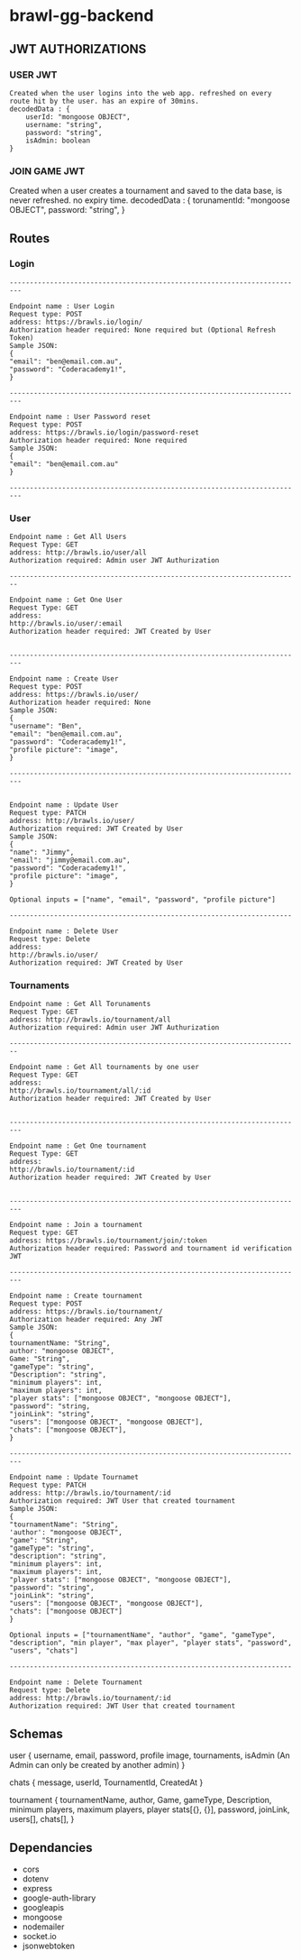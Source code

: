 # brawl-gg-backend

## JWT AUTHORIZATIONS

### USER JWT

    Created when the user logins into the web app. refreshed on every route hit by the user. has an expire of 30mins.
    decodedData : {
        userId: "mongoose OBJECT",
        username: "string",
        password: "string",
        isAdmin: boolean
    }

### JOIN GAME JWT

Created when a user creates a tournament and saved to the data base, is never refreshed. no expiry time.
    decodedData : {
        torunamentId: "mongoose OBJECT",
        password: "string",
    }

## Routes

### Login

    -------------------------------------------------------------------------

    Endpoint name : User Login
    Request type: POST
    address: https://brawls.io/login/
    Authorization header required: None required but (Optional Refresh Token)
    Sample JSON:
    {
    "email": "ben@email.com.au",
    "password": "Coderacademy1!",
    }

    -------------------------------------------------------------------------

    Endpoint name : User Password reset
    Request type: POST
    address: https://brawls.io/login/password-reset
    Authorization header required: None required
    Sample JSON:
    {
    "email": "ben@email.com.au"
    }

    -------------------------------------------------------------------------

### User

    Endpoint name : Get All Users
    Request Type: GET
    address: http://brawls.io/user/all
    Authorization required: Admin user JWT Authurization

    ------------------------------------------------------------------------

    Endpoint name : Get One User
    Request Type: GET
    address: 
    http://brawls.io/user/:email
    Authorization header required: JWT Created by User
    

    -------------------------------------------------------------------------

    Endpoint name : Create User
    Request type: POST
    address: https://brawls.io/user/
    Authorization header required: None
    Sample JSON:
    {
    "username": "Ben",
    "email": "ben@email.com.au",
    "password": "Coderacademy1!",
    "profile picture": "image",
    }

    -------------------------------------------------------------------------

    
    Endpoint name : Update User
    Request type: PATCH
    address: http://brawls.io/user/
    Authorization required: JWT Created by User
    Sample JSON:
    {
    "name": "Jimmy",
    "email": "jimmy@email.com.au",
    "password": "Coderacademy1!",
    "profile picture": "image",
    }

    Optional inputs = ["name", "email", "password", "profile picture"]

    ----------------------------------------------------------------------

    Endpoint name : Delete User
    Request type: Delete
    address: 
    http://brawls.io/user/
    Authorization required: JWT Created by User

### Tournaments

    Endpoint name : Get All Torunaments
    Request Type: GET
    address: http://brawls.io/tournament/all
    Authorization required: Admin user JWT Authurization

    ------------------------------------------------------------------------

    Endpoint name : Get All tournaments by one user
    Request Type: GET
    address: 
    http://brawls.io/tournament/all/:id
    Authorization header required: JWT Created by User
    

    -------------------------------------------------------------------------
    
    Endpoint name : Get One tournament
    Request Type: GET
    address: 
    http://brawls.io/tournament/:id
    Authorization header required: JWT Created by User
    

    -------------------------------------------------------------------------

    Endpoint name : Join a tournament
    Request type: GET
    address: https://brawls.io/tournament/join/:token
    Authorization header required: Password and tournament id verification JWT

    -------------------------------------------------------------------------

    Endpoint name : Create tournament
    Request type: POST
    address: https://brawls.io/tournament/
    Authorization header required: Any JWT
    Sample JSON:
    {
    tournamentName: "String",
    author: "mongoose OBJECT",
    Game: "String",
    "gameType": "string",
    "Description": "string",
    "minimum players": int,
    "maximum players": int,
    "player stats": ["mongoose OBJECT", "mongoose OBJECT"],
    "password": "string,
    "joinLink": "string",
    "users": ["mongoose OBJECT", "mongoose OBJECT"],
    "chats": ["mongoose OBJECT"],
    }

    -------------------------------------------------------------------------
    
    Endpoint name : Update Tournamet
    Request type: PATCH
    address: http://brawls.io/tournament/:id
    Authorization required: JWT User that created tournament
    Sample JSON:
    {
    "tournamentName": "String",
    'author': "mongoose OBJECT",
    "game": "String",
    "gameType": "string",
    "description": "string",
    "minimum players": int,
    "maximum players": int,
    "player stats": ["mongoose OBJECT", "mongoose OBJECT"],
    "password": "string",
    "joinLink": "string",
    "users": ["mongoose OBJECT", "mongoose OBJECT"],
    "chats": ["mongoose OBJECT"]
    }

    Optional inputs = ["tournamentName", "author", "game", "gameType", "description", "min player", "max player", "player stats", "password", "users", "chats"]

    ----------------------------------------------------------------------

    Endpoint name : Delete Tournament
    Request type: Delete
    address: http://brawls.io/tournament/:id
    Authorization required: JWT User that created tournament

## Schemas

user {
    username,
    email,
    password,
    profile image,
    tournaments,
    isAdmin (An Admin can only be created by another admin)
}

chats {
    message,
    userId,
    TournamentId,
    CreatedAt
}

tournament {
    tournamentName,
    author,
    Game,
    gameType,
    Description,
    minimum players,
    maximum players,
    player stats[{}, {}],
    password,
    joinLink,
    users[],
    chats[],
}

## Dependancies

- cors
- dotenv
- express
- google-auth-library
- googleapis
- mongoose
- nodemailer
- socket.io
- jsonwebtoken